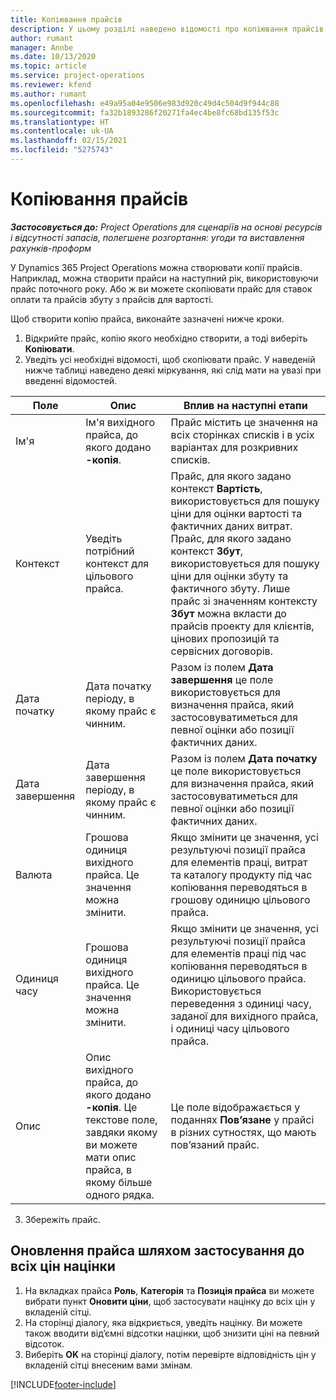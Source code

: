 ```yaml
---
title: Копіювання прайсів
description: У цьому розділі наведено відомості про копіювання прайсів у Project Operations.
author: rumant
manager: Annbe
ms.date: 10/13/2020
ms.topic: article
ms.service: project-operations
ms.reviewer: kfend
ms.author: rumant
ms.openlocfilehash: e49a95a04e9506e983d920c49d4c504d9f944c88
ms.sourcegitcommit: fa32b1893286f20271fa4ec4be8fc68bd135f53c
ms.translationtype: HT
ms.contentlocale: uk-UA
ms.lasthandoff: 02/15/2021
ms.locfileid: "5275743"
---
```

# <a name="copy-price-lists"></a>Копіювання прайсів

_**Застосовується до:** Project Operations для сценаріїв на основі ресурсів і відсутності запасів, полегшене розгортання: угоди та виставлення рахунків-проформ_

У Dynamics 365 Project Operations можна створювати копії прайсів. Наприклад, можна створити прайси на наступний рік, використовуючи прайс поточного року.  Або ж ви можете скопіювати прайс для ставок оплати та прайсів збуту з прайсів для вартості. 

Щоб створити копію прайса, виконайте зазначені нижче кроки.

1. Відкрийте прайс, копію якого необхідно створити, а тоді виберіть **Копіювати**.
2. Уведіть усі необхідні відомості, щоб скопіювати прайс. У наведеній нижче таблиці наведено деякі міркування, які слід мати на увазі при введенні відомостей.

| Поле | Опис | Вплив на наступні етапи |
| --- | --- | --- |
| Ім'я | Ім'я вихідного прайса, до якого додано **-копія**. | Прайс містить це значення на всіх сторінках списків і в усіх варіантах для розкривних списків. |
| Контекст | Уведіть потрібний контекст для цільового прайса. | Прайс, для якого задано контекст **Вартість**, використовується для пошуку ціни для оцінки вартості та фактичних даних витрат. Прайс, для якого задано контекст **Збут**, використовується для пошуку ціни для оцінки збуту та фактичного збуту. Лише прайс зі значенням контексту **Збут** можна вкласти до прайсів проекту для клієнтів, цінових пропозицій та сервісних договорів. |
| Дата початку | Дата початку періоду, в якому прайс є чинним. | Разом із полем **Дата завершення** це поле використовується для визначення прайса, який застосовуватиметься для певної оцінки або позиції фактичних даних. |
| Дата завершення | Дата завершення періоду, в якому прайс є чинним. | Разом із полем **Дата початку** це поле використовується для визначення прайса, який застосовуватиметься для певної оцінки або позиції фактичних даних. |
| Валюта | Грошова одиниця вихідного прайса. Це значення можна змінити. | Якщо змінити це значення, усі результуючі позиції прайса для елементів праці, витрат та каталогу продукту під час копіювання переводяться в грошову одиницю цільового прайса. |
| Одиниця часу | Грошова одиниця вихідного прайса. Це значення можна змінити. | Якщо змінити це значення, усі результуючі позиції прайса для елементів праці під час копіювання переводяться в одиницю цільового прайса. Використовується переведення з одиниці часу, заданої для вихідного прайса, і одиниці часу цільового прайса. |
| Опис | Опис вихідного прайса, до якого додано **-копія**. Це текстове поле, завдяки якому ви можете мати опис прайса, в якому більше одного рядка. | Це поле відображається у поданнях **Пов’язане** у прайсі в різних сутностях, що мають пов’язаний прайс. |

3. Збережіть прайс. 

## <a name="update-a-price-list-by-applying-a-mark-up-to-all-the-prices"></a>Оновлення прайса шляхом застосування до всіх цін націнки

1. На вкладках прайса **Роль**, **Категорія** та **Позиція прайса** ви можете вибрати пункт **Оновити ціни**, щоб застосувати націнку до всіх цін у вкладеній сітці. 
2. На сторінці діалогу, яка відкриється, уведіть націнку. Ви можете також вводити від’ємні відсотки націнки, щоб знизити ціні на певний відсоток. 
3. Виберіть **OK** на сторінці діалогу, потім перевірте відповідність цін у вкладеній сітці внесеним вами змінам.


[!INCLUDE[footer-include](../includes/footer-banner.md)]
